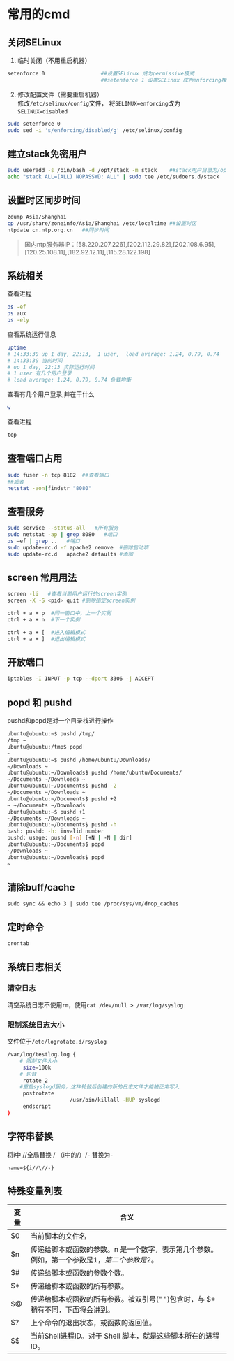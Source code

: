 # 常用的cmd  
## 关闭SELinux  
1. 临时关闭（不用重启机器）
```bash
setenforce 0                  ##设置SELinux 成为permissive模式
                              ##setenforce 1 设置SELinux 成为enforcing模式
```
2.  修改配置文件（需要重启机器）  
修改`/etc/selinux/config`文件，
将`SELINUX=enforcing`改为`SELINUX=disabled`

```bash
sudo setenforce 0
sudo sed -i 's/enforcing/disabled/g' /etc/selinux/config
```

## 建立stack免密用户
```bash
sudo useradd -s /bin/bash -d /opt/stack -m stack    ##stack用户目录为/opt/stack
echo "stack ALL=(ALL) NOPASSWD: ALL" | sudo tee /etc/sudoers.d/stack
```
## 设置时区同步时间
```bash
zdump Asia/Shanghai   
cp /usr/share/zoneinfo/Asia/Shanghai /etc/localtime ##设置时区
ntpdate cn.ntp.org.cn   ##同步时间
```
>国内ntp服务器IP：[58.220.207.226],[202.112.29.82],[202.108.6.95],[120.25.108.11],[182.92.12.11],[115.28.122.198]

## 系统相关
查看进程
```bash
ps -ef
ps aux
ps -ely
```
查看系统运行信息
```bash
uptime
# 14:33:30 up 1 day, 22:13,  1 user,  load average: 1.24, 0.79, 0.74
# 14:33:30 当前时间
# up 1 day, 22:13 实际运行时间
# 1 user 有几个用户登录
# load average: 1.24, 0.79, 0.74 负载均衡
```
查看有几个用户登录,并在干什么
```bash
w
```
查看进程
```bash
top
```


## 查看端口占用
```bash
sudo fuser -n tcp 8182  ##查看端口
##或者
netstat -aon|findstr "8080"
```
## 查看服务
```bash
sudo service --status-all   #所有服务
sudo netstat -ap | grep 8080   #端口
ps –ef | grep ..   #端口
sudo update-rc.d -f apache2 remove  #删除启动项
sudo update-rc.d   apache2 defaults #添加
```
## screen 常用用法
```bash
screen -li   #查看当前用户运行的screen实例
screen -X -S <pid> quit #删除指定screen实例

ctrl + a + p  #同一窗口中，上一个实例
ctrl + a + n  #下一个实例

ctrl + a + [  #进入编辑模式
ctrl + a + ]  #退出编辑模式
```
## 开放端口
```bash
iptables -I INPUT -p tcp --dport 3306 -j ACCEPT
```

## popd 和 pushd
pushd和popd是对一个目录栈进行操作
```bash
ubuntu@ubuntu:~$ pushd /tmp/
/tmp ~
ubuntu@ubuntu:/tmp$ popd
~
ubuntu@ubuntu:~$ pushd /home/ubuntu/Downloads/
~/Downloads ~
ubuntu@ubuntu:~/Downloads$ pushd /home/ubuntu/Documents/
~/Documents ~/Downloads ~
ubuntu@ubuntu:~/Documents$ pushd -2
~/Documents ~/Downloads ~
ubuntu@ubuntu:~/Documents$ pushd +2
~ ~/Documents ~/Downloads
ubuntu@ubuntu:~$ pushd +1
~/Documents ~/Downloads ~
ubuntu@ubuntu:~/Documents$ pushd -h
bash: pushd: -h: invalid number
pushd: usage: pushd [-n] [+N | -N | dir]
ubuntu@ubuntu:~/Documents$ popd 
~/Downloads ~
ubuntu@ubuntu:~/Downloads$ popd 
~
```

## 清除buff/cache
```
sudo sync && echo 3 | sudo tee /proc/sys/vm/drop_caches
```

## 定时命令
```
crontab
```

## 系统日志相关
### 清空日志
清空系统日志不使用`rm`，使用`cat /dev/null > /var/log/syslog `
### 限制系统日志大小
文件位于`/etc/logrotate.d/rsyslog`
```bash
/var/log/testlog.log {
    # 限制文件大小
     size=100k
    # 轮替
     rotate 2
    #重启syslogd服务，这样轮替后创建的新的日志文件才能被正常写入
     postrotate
                    /usr/bin/killall -HUP syslogd
     endscript
}
```

## 字符串替换
将i中 //全局替换 \/ （i中的/）/- 替换为-
```
name=${i//\//-} 
```

## 特殊变量列表
变量 | 含义
---------|----------
$0 | 当前脚本的文件名
$n | 传递给脚本或函数的参数。n 是一个数字，表示第几个参数。例如，第一个参数是$1，第二个参数是$2。
$# | 传递给脚本或函数的参数个数。
$* | 传递给脚本或函数的所有参数。
$@ | 传递给脚本或函数的所有参数。被双引号(" ")包含时，与 $* 稍有不同，下面将会讲到。
$? | 上个命令的退出状态，或函数的返回值。
$$ | 当前Shell进程ID。对于 Shell 脚本，就是这些脚本所在的进程ID。